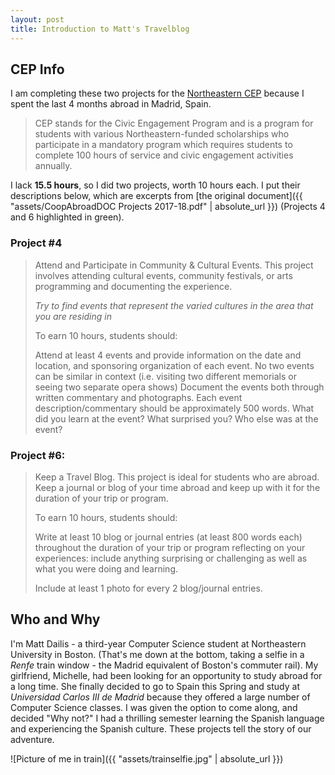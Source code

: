 ```yaml
---
layout: post
title: Introduction to Matt's Travelblog
---
```


## CEP Info

I am completing these two projects for the [Northeastern CEP](https://www.northeastern.edu/communityservice/programs/long-term-programs/civic-engagement-program/) because I spent the last 4 months abroad in Madrid, Spain.

>CEP stands for the Civic Engagement Program and is a program for students with various Northeastern-funded scholarships who participate in a mandatory program which requires students to complete 100 hours of service and civic engagement activities annually.

I lack **15.5 hours**, so I did two projects, worth 10 hours each. I put their descriptions below, which are excerpts from [the original document]({{ "assets/CoopAbroadDOC Projects 2017-18.pdf" | absolute_url }}) (Projects 4 and 6 highlighted in green).

### Project #4

>Attend and Participate in Community & Cultural Events. This project involves attending cultural events, community festivals, or arts programming and documenting the experience. 
>
>*Try to find events that represent the varied cultures in the area that you are residing in*
>
>To earn 10 hours, students should:
>
> Attend at least 4 events and provide information on the date and location, and sponsoring organization of each event.
> No two events can be similar in context (i.e. visiting two different memorials or seeing two separate opera shows) 
> Document the events both through written commentary and photographs. Each event description/commentary should be approximately 500 words. What did you learn at the event? What surprised you? Who else was at the event?

### Project #6:

>Keep a Travel Blog. This project is ideal for students who are abroad. Keep a journal or blog of your time abroad and keep up with it for the duration of your trip or program. 
>
>To earn 10 hours, students should:
>
>Write at least 10 blog or journal entries (at least 800 words each) throughout the duration of your trip or program reflecting on your experiences: include anything surprising or challenging as well as what you were doing and learning.
>
>Include at least 1 photo for every 2 blog/journal entries.

## Who and Why

I'm Matt Dailis - a third-year Computer Science student at Northeastern University in Boston. (That's me down at the bottom, taking a selfie in a *Renfe* train window - the Madrid equivalent of Boston's commuter rail). My girlfriend, Michelle, had been looking for an opportunity to study abroad for a long time. She finally decided to go to Spain this Spring and study at *Universidad Carlos III de Madrid* because they offered a large number of Computer Science classes. I was given the option to come along, and decided "Why not?" I had a thrilling semester learning the Spanish language and experiencing the Spanish culture. These projects tell the story of our adventure.

![Picture of me in train]({{ "assets/trainselfie.jpg" | absolute_url }})

